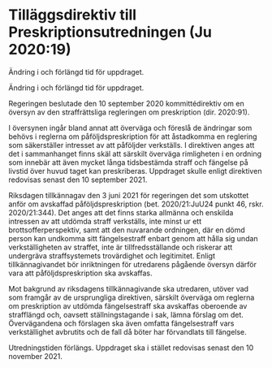 # Tilläggsdirektiv till Preskriptionsutredningen (Ju 2020:19)

Ändring i och förlängd tid för uppdraget.

Ändring i och förlängd tid för uppdraget.

Regeringen beslutade den 10 september 2020 kommittédirektiv om en översyn av den straffrättsliga regleringen om preskription (dir. 2020:91).

I översynen ingår bland annat att överväga och föreslå de ändringar som behövs i reglerna om påföljdspreskription för att åstadkomma en reglering som säkerställer intresset av att påföljder verkställs. I direktiven anges att det i sammanhanget finns skäl att särskilt överväga rimligheten i en ordning som innebär att även mycket långa tidsbestämda straff och fängelse på livstid över huvud taget kan preskriberas. Uppdraget skulle enligt direktiven redovisas senast den 10 september 2021.

Riksdagen tillkännagav den 3 juni 2021 för regeringen det som utskottet anför om avskaffad påföljdspreskription (bet. 2020/21:JuU24 punkt 46, rskr. 2020/21:344). Det anges att det finns starka allmänna och enskilda intressen av att utdömda straff verkställs, inte minst ur ett brottsofferperspektiv, samt att den nuvarande ordningen, där en dömd person kan undkomma sitt fängelsestraff enbart genom att hålla sig undan verkställigheten av straffet, inte är tillfredsställande och riskerar att undergräva straffsystemets trovärdighet och legitimitet. Enligt tillkännagivandet bör inriktningen för utredarens pågående översyn därför vara att påföljdspreskription ska avskaffas.

Mot bakgrund av riksdagens tillkännagivande ska utredaren, utöver vad som framgår av de ursprungliga direktiven, särskilt överväga om reglerna om preskription av utdömda fängelsestraff ska avskaffas oberoende av strafflängd och, oavsett ställningstagande i sak, lämna förslag om det. Övervägandena och förslagen ska även omfatta fängelsestraff vars verkställighet avbrutits och de fall då böter har förvandlats till fängelse.

Utredningstiden förlängs. Uppdraget ska i stället redovisas senast den 10 november 2021.
